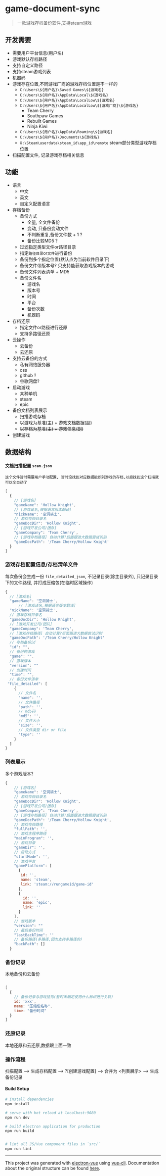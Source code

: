 # game-document-sync

> 一款游戏存档备份软件,支持steam游戏


## 开发需要
 - 需要用户平台信息(用户名)
 - 游戏默认存档路径
 - 支持自定义路径
 - 支持steam游戏列表
 - 机器码
 - 游戏存在位置,不同游戏厂商的游戏存档位置是不一样的
   - `C:\Users\${用户名}\Saved Games\${游戏名}`
   - `C:\Users\${用户名}\AppData\Local\${游戏名}`
   - `C:\Users\${用户名}\AppData\LocalLow\${游戏名}`
   - `C:\Users\${用户名}\AppData\LocalLow\${游戏厂商}\${游戏名}`
     - Team Cherry
     - Southpaw Games
     - Rebuilt Games
     - Ninja Kiwi
   - `C:\Users\${用户名}\AppData\Roaming\${游戏名}`
   - `C:\Users\${用户名}\Documents\${游戏名}`
   - `X:\Steam\userdata\steam_id\app_id\remote` steam部分类型游戏存档位置
  - 扫描配置文件, 记录游戏存档相关信息


## 功能
 - 语言
   - 中文
   - 英文
   - 自定义配置语言
 - 存档备份
    - 备份方式
      - 全量, 全文件备份
      - 变动, 只备份变动文件
      - 不判断重复,备份文件数 + 1 ?
      - 备份比较MD5 ?
    - 过滤指定类型文件or路径目录
    - 指定`路径目录`or`文件`进行备份
    - 备份到多个指定位置(默认点为当前软件目录下)
    - 备份文件带版本号? 只支持能获取游戏版本的游戏
    - 备份文件列表清单 + MD5
    - 备份文件名
      - 游戏名
      - 版本号
      - 时间
      - 平台
      - 备份次数
      - 机器码
 - 存档还原
    - 指定文件or路径进行还原
    - 支持多路径还原
 - 云操作   
   - 云备份
   - 云还原
 - 支持云备份的方式
   - 私有网络服务器
   - oss
   - github ?
   - 谷歌网盘?
 - 启动游戏
   - 某种单机
   - steam
   - epic  
 - 备份文档列表展示
   - 扫描游戏存档
   - 以游戏为基准(主) + 游戏文档数据(副) 
   - ~~以存档为基准(主) + 游戏信息(副)~~ 
 - 创建游戏


## 数据结构
 #### 文档扫描配置 `scan.json`
    这个文件暂时需要用户手动配置, 暂时没找到对应数据能识别游戏的存档,以后找到这个扫描就可以全自动了
```js
[
  {
    // [游戏名]
    "gameName": 'Hollow Knight',
    // [游戏译名,根据语言版本翻译]
    "nickName": '空洞骑士',
    // 游戏存档目录名
    "gameDocDir": 'Hollow Knight',
    // [游戏开发公司/团队]
    "gameCompany": 'Team Cherry',
    // [游戏存档路径] 自动计算?后面跟进大数据尝试识别
    "gameDocPath": '/Team Cherry/Hollow Knight'
  }
]

```

### 游戏存档配置信息/存档清单文件
每次备份会生成一份
`file_detailed_json`, 不记录目录(除主目录外), 只记录目录下的文件路径, 并打成压缩包(在临时区域操作)
```js
{
  // [游戏名]
  "gameName": '空洞骑士',
      // [游戏译名,根据语言版本翻译]
  "nickName": '空洞骑士',
  // 游戏存档目录名
  "gameDocDir": 'Hollow Knight',
  // [游戏开发公司/团队]
  "gameCompany": 'Team Cherry',
  // [游戏存档路径] 自动计算?后面跟进大数据尝试识别
  "gameDocPath": '/Team Cherry/Hollow Knight'
  // 存档备份id
  "id": "",
  // 备份的游戏
  "game": "",
  // 游戏版本
  "version": ""
  // 创建时间
  "time": "",
  // 备份文件清单
 "file_detailed": [
    {
      // 文件名
      "name": '',
      // 文件路径
      "path": '',
      // md5码
      "md5": '',
      // 文件大小
      "size": '',
      // 文件类型 dir or file
      "type": ''
    }
  ]
}

```

### 列表展示
   多个游戏版本?
```js
{
    // [游戏名]
    "gameName": '空洞骑士',
    // 游戏存档目录名
    "gameDocDir": 'Hollow Knight',
    // [游戏开发公司/团队]
    "gameCompany": 'Team Cherry',
    // [游戏存档路径] 自动计算?后面跟进大数据尝试识别
    "gameDocPath": '/Team Cherry/Hollow Knight',
    // 游戏存档路径
    "fullPath": '',
    // 游戏主程序路径
    "mainProgram": '',
    // 游戏目录
    "gameDir": '',
    // 启动方式
    "startMode": '',
    // 游戏平台
    "gamePlatform": [
      {
       id: '',
       name: 'steam',
       link: 'steam://rungameid/game-id'
      },
      {
        id: '',
        name: 'epic',
        link: ''
      }
    ],
    // 游戏版本
    "version": ""
    // 最后备份时间
    "lastBackTime": ''
    // 备份路径(多路径,因为支持多路径的)
    "backPath": []
  }
```

### 备份记录
  本地备份和云备份
```js

[
  {
    // 备份记录与游戏挂钩(暂时未确定使用什么标识进行关联)
    id: 'xxx',
    name: "压缩包名称",
    time: "备份时间"
  }
]


```
### 还原记录
  本地还原和云还原,数据跟上面一致

### 操作流程
 扫描配置 --> 生成存档配置 --> ?[创建游戏配置] --> 合并为 <列表展示> --> 生成备份记录

#### Build Setup

``` bash
# install dependencies
npm install

# serve with hot reload at localhost:9080
npm run dev

# build electron application for production
npm run build


# lint all JS/Vue component files in `src/`
npm run lint

```

---

This project was generated with [electron-vue](https://github.com/SimulatedGREG/electron-vue) using [vue-cli](https://github.com/vuejs/vue-cli). Documentation about the original structure can be found [here](https://simulatedgreg.gitbooks.io/electron-vue/content/index.html).
